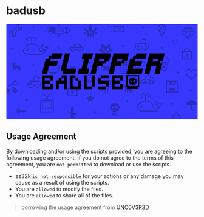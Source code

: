 # badusb

<img src="https://github.com/zz32k/badusb/blob/main/flipperbanner.png" height="250" width="1000" >

## Usage Agreement

By downloading and/or using the scripts provided, you are agreeing to the following usage agreement. If you do not agree to the terms of this agreement, you are ``not permitted`` to download or use the scripts.

+ zz32k ``is not responsible`` for your actions or any damage you may cause as a result of using the scripts.
+ You are ``allowed`` to modify the files.
+ You are ``allowed`` to share all of the files.
> borrowing the usage agreement from [UNC0V3R3D](https://github.com/UNC0V3R3D/Flipper_Zero-BadUsb)
